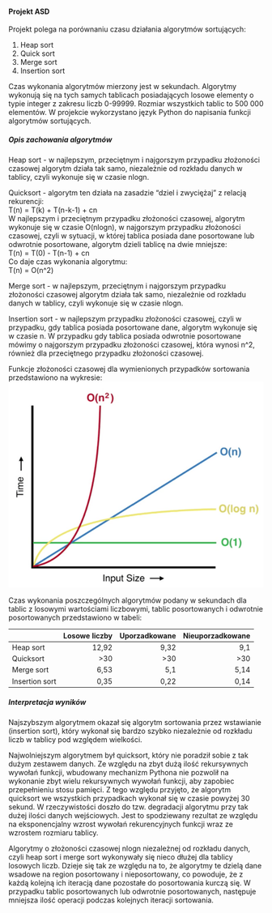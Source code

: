 #### Projekt ASD

Projekt polega na porównaniu czasu działania algorytmów sortujących:
1. Heap sort
2. Quick sort
3. Merge sort
4. Insertion sort

Czas wykonania algorytmów mierzony jest w sekundach. Algorytmy wykonują się na tych samych tablicach posiadających losowe elementy o typie integer z zakresu liczb 0-99999. Rozmiar wszystkich tablic to 500 000 elementów. W projekcie wykorzystano język Python do napisania funkcji algorytmów sortujących.

##### Opis zachowania algorytmów
Heap sort - w najlepszym, przeciętnym i najgorszym przypadku złożoności czasowej algorytm działa tak samo, niezależnie od rozkładu danych w tablicy, czyli wykonuje się w czasie nlogn.

Quicksort - algorytm ten działa na zasadzie “dziel i zwyciężaj” z relacją rekurencji:  
T(n) = T(k) + T(n-k-1) + cn  
W najlepszym i przeciętnym przypadku złożoności czasowej, algorytm wykonuje się w czasie O(nlogn), w najgorszym przypadku złożoności czasowej, czyli w sytuacji, w której tablica posiada dane posortowane lub odwrotnie posortowane, algorytm dzieli tablicę na dwie mniejsze:  
T(n) = T(0) - T(n-1) + cn  
Co daje czas wykonania algorytmu:  
T(n) = O(n^2)  

Merge sort - w najlepszym, przeciętnym i najgorszym przypadku złożoności czasowej algorytm działa tak samo, niezależnie od rozkładu danych w tablicy, czyli wykonuje się w czasie nlogn.

Insertion sort - w najlepszym przypadku złożoności czasowej, czyli w przypadku, gdy tablica posiada posortowane dane, algorytm wykonuje się w czasie n. W przypadku gdy tablica posiada odwrotnie posortowane mówimy o najgorszym przypadku złożoności czasowej, która wynosi n^2, również dla przeciętnego przypadku złożoności czasowej.

Funkcje złożoności czasowej dla wymienionych przypadków sortowania przedstawiono na wykresie:
![wykres](wykres.png)

Czas wykonania poszczególnych algorytmów podany w sekundach dla tablic z losowymi wartościami liczbowymi, tablic posortowanych i odwrotnie posortowanych przedstawiono w tabeli:

|                | Losowe liczby | Uporzadkowane | Nieuporzadkowane |
| -------------  |--------------:| -------------:|-----------------:|
| Heap sort      | 12,92         | 9,32          | 9,1              |
| Quicksort      | >30           | >30           | >30              |
| Merge sort     | 6,53          | 5,1           | 5,14		    |
| Insertion sort | 0,35          | 0,22          | 0,14		    |


##### Interpretacja wyników
Najszybszym algorytmem okazał się algorytm sortowania przez wstawianie (insertion sort), który wykonał się bardzo szybko niezależnie od rozkładu liczb w tablicy pod względem wielkości. 

Najwolniejszym algorytmem był quicksort, który nie poradził sobie z tak dużym zestawem danych. Ze względu na zbyt dużą ilość rekursywnych wywołań funkcji, wbudowany mechanizm Pythona nie pozwolił na wykonanie zbyt wielu rekursywnych wywołań funkcji, aby zapobiec przepełnieniu stosu pamięci. Z tego względu przyjęto, że algorytm quicksort we wszystkich przypadkach wykonał się w czasie powyżej 30 sekund. W rzeczywistości doszło do tzw. degradacji algorytmu przy tak dużej ilości danych wejściowych. Jest to spodziewany rezultat ze względu na eksponencjalny wzrost wywołań rekurencyjnych funkcji wraz ze wzrostem rozmiaru tablicy.

Algorytmy o złożoności czasowej nlogn niezależnej od rozkładu danych, czyli heap sort i merge sort wykonywały się nieco dłużej dla tablicy losowych liczb. Dzieje się tak ze względu na to, że algorytmy te dzielą dane wsadowe na region posortowany i nieposortowany, co powoduje, że z każdą kolejną ich iteracją dane pozostałe do posortowania kurczą się. W przypadku tablic posortowanych lub odwrotnie posortowanych, następuje mniejsza ilość operacji podczas kolejnych iteracji sortowania.



